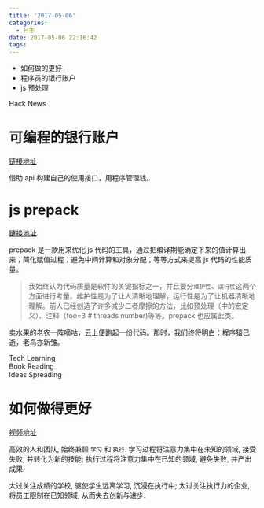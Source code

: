 ```yaml
---
title: '2017-05-06'
categories:
  - 日志
date: 2017-05-06 22:16:42
tags:
---
```


- 如何做的更好
- 程序员的银行账户
- js 预处理

<!--more-->

<div class="hr-sect">Hack News</div>

# 可编程的银行账户
[链接地址](https://root.co.za/)

借助 api 构建自己的使用接口，用程序管理钱。

# js prepack
[链接地址](https://prepack.io/)

prepack 是一款用来优化 js 代码的工具，通过把编译期能确定下来的值计算出来；简化赋值过程；避免中间计算和对象分配；等等方式来提高 js 代码的性能质量。

> 我始终认为代码质量是软件的关键指标之一，并且要分`维护性`、`运行性`这两个方面进行考量。维护性是为了让人清晰地理解，运行性是为了让机器清晰地理解。前人已经创造了许多减少二者摩擦的方法，比如预处理（中的宏定义）、注释（foo=3 # threads number)等等。prepack 也应属此类。

卖水果的老农一阵嘀咕，云上便跑起一份代码。那时，我们终将明白：程序猿已逝，老鸟亦新雏。


<div class="hr-sect">Tech Learning</div>



<div class="hr-sect">Book Reading</div>



<div class="hr-sect">Ideas Spreading</div>

# 如何做得更好
[视频地址](http://open.163.com/movie/2017/2/C/U/MCC01J0QP_MCC021ACU.html)

高效的人和团队, 始终兼顾 `学习` 和 `执行`. 学习过程将注意力集中在未知的领域, 接受失败, 并转化为新的技能; 执行过程将注意力集中在已知的领域, 避免失败, 并产出成果.

太过关注成绩的学校, 驱使学生远离学习, 沉浸在执行中; 太过关注执行力的企业, 将员工限制在已知领域, 从而失去创新与进步.
